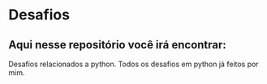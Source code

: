 # Desafios 
## Aqui nesse repositório você irá encontrar:
Desafios relacionados a python.
Todos os desafios em python já feitos por mim.

